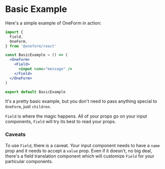 # Basic Example

Here's a simple example of OneForm in action:

```jsx
import {
  Field,
  OneForm,
} from '@oneform/react'

const BasicExample = () => (
  <OneForm>
    <Field>
      <input name="message" />
    </Field>
  </OneForm>
)

export default BasicExample
```

It's a pretty basic example, but you don't need to pass anything special to `OneForm`, just `children`.  
  
`Field` is where the magic happens. All of your props go on your input components, `Field` will try its best to read your props.

### Caveats

To use `Field`, there is a caveat. Your input component needs to have a `name` prop and it needs to accept a `value` prop. Even if it doesn't, no big deal, there's a field translation component which will customize `Field` for your particular components.

